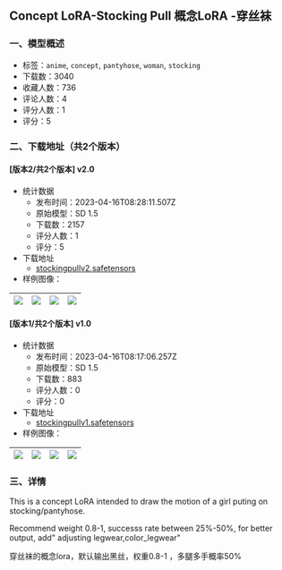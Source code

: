 ## Concept LoRA-Stocking Pull 概念LoRA -穿丝袜
### 一、模型概述

- 标签：`anime`, `concept`, `pantyhose`, `woman`, `stocking`
- 下载数：3040
- 收藏人数：736
- 评论人数：4
- 评分人数：1
- 评分：5

### 二、下载地址（共2个版本）

#### [版本2/共2个版本] v2.0

- 统计数据
  - 发布时间：2023-04-16T08:28:11.507Z
  - 原始模型：SD 1.5
  - 下载数：2157
  - 评分人数：1
  - 评分：5
- 下载地址
  - [stockingpullv2.safetensors](https://civitai.com/api/download/models/46899)
- 样例图像：

| <img src="https://image.civitai.com/xG1nkqKTMzGDvpLrqFT7WA/fee13d1c-6740-4cda-77dd-66a35ac9fc00/width=450/506575.jpeg" /> | <img src="https://image.civitai.com/xG1nkqKTMzGDvpLrqFT7WA/f1dab6d3-01da-4c04-a0c0-afd47e334f00/width=450/506574.jpeg" /> | <img src="https://image.civitai.com/xG1nkqKTMzGDvpLrqFT7WA/dfb31747-6865-45ab-5972-0cd5bb47f000/width=450/506589.jpeg" /> | <img src="https://image.civitai.com/xG1nkqKTMzGDvpLrqFT7WA/a84a02ef-3164-43ad-81de-a6357fc74900/width=450/506592.jpeg" /> |
| ---- | ---- | ---- | ---- |

#### [版本1/共2个版本] v1.0

- 统计数据
  - 发布时间：2023-04-16T08:17:06.257Z
  - 原始模型：SD 1.5
  - 下载数：883
  - 评分人数：0
  - 评分：0
- 下载地址
  - [stockingpullv1.safetensors](https://civitai.com/api/download/models/42360)
- 样例图像：

| <img src="https://image.civitai.com/xG1nkqKTMzGDvpLrqFT7WA/dcb11949-7e31-4288-e09f-be5246770800/width=450/464883.jpeg" /> | <img src="https://image.civitai.com/xG1nkqKTMzGDvpLrqFT7WA/4b84d5c9-5f22-4cdc-7058-e7152dec2100/width=450/464884.jpeg" /> | <img src="https://image.civitai.com/xG1nkqKTMzGDvpLrqFT7WA/bc42feb2-8a71-48d4-eaf4-50f550274200/width=450/464886.jpeg" /> | <img src="https://image.civitai.com/xG1nkqKTMzGDvpLrqFT7WA/d0a0a777-63a2-471c-66b4-0928773d4c00/width=450/464887.jpeg" /> |
| ---- | ---- | ---- | ---- |


### 三、详情
<p>This is a concept LoRA intended to draw the motion of a girl puting on stocking/pantyhose.</p><p>Recommend weight 0.8-1, successs rate between 25%-50%, for better output, add" adjusting legwear,color_legwear"</p><p>穿丝袜的概念lora，默认输出黑丝，权重0.8-1 ，多腿多手概率50%</p>